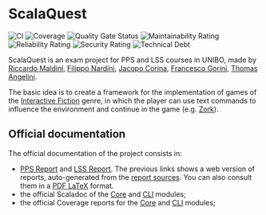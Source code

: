 # ScalaQuest

![CI](https://github.com/scalaquest/PPS-19-ScalaQuest/workflows/CI/badge.svg)
![Coverage](https://sonarcloud.io/api/project_badges/measure?project=scalaquest_PPS-19-ScalaQuest&metric=coverage)
![Quality Gate Status](https://sonarcloud.io/api/project_badges/measure?project=scalaquest_PPS-19-ScalaQuest&metric=alert_status)
![Maintainability Rating](https://sonarcloud.io/api/project_badges/measure?project=scalaquest_PPS-19-ScalaQuest&metric=sqale_rating)
![Reliability Rating](https://sonarcloud.io/api/project_badges/measure?project=scalaquest_PPS-19-ScalaQuest&metric=reliability_rating)
![Security Rating](https://sonarcloud.io/api/project_badges/measure?project=scalaquest_PPS-19-ScalaQuest&metric=security_rating)
![Technical Debt](https://sonarcloud.io/api/project_badges/measure?project=scalaquest_PPS-19-ScalaQuest&metric=sqale_index)

ScalaQuest is an exam project for PPS and LSS courses in UNIBO, made by
[Riccardo Maldini](https://www.riccardomaldini.it),
[Filippo Nardini](https://github.com/lippo97),
[Jacopo Corina](https://github.com/corinz97),
[Francesco Gorini](https://github.com/francescogorini),
[Thomas Angelini](https://github.com/ThomasAngeliniUnibo).

The basic idea is to create a framework for the implementation of games of the
[Interactive Fiction](https://en.wikipedia.org/wiki/Interactive_fiction) genre,
in which the player can use text commands to influence the environment and
continue in the game (e.g. [Zork](https://en.wikipedia.org/wiki/Zork)).

## Official documentation


The official documentation of the project consists in:
- [PPS Report](https://scalaquest.github.io/reports/reports/pps.html) and [LSS Report](https://scalaquest.github.io/reports/reports/lss.html). The previous links shows a web version of reports, auto-generated from the [report sources](https://github.com/scalaquest/reports). You can also consult them in a [PDF LaTeX](https://github.com/scalaquest/reports/releases/latest) format.
- the official Scaladoc of the [Core](./scaladoc/core/index.html) and [CLI](./scaladoc/core/index.html) modules;
- the official Coverage reports for the [Core](./coverage/core/index.html) and [CLI](./coverage/core/index.html) modules;
